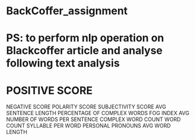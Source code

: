 # BackCoffer_assignment
# PS: to perform nlp operation on Blackcoffer article and analyse following text analysis
# POSITIVE SCORE
NEGATIVE SCORE
POLARITY SCORE
SUBJECTIVITY SCORE
AVG SENTENCE LENGTH
PERCENTAGE OF COMPLEX WORDS
FOG INDEX
AVG NUMBER OF WORDS PER SENTENCE
COMPLEX WORD COUNT
WORD COUNT
SYLLABLE PER WORD
PERSONAL PRONOUNS
AVG WORD LENGTH
